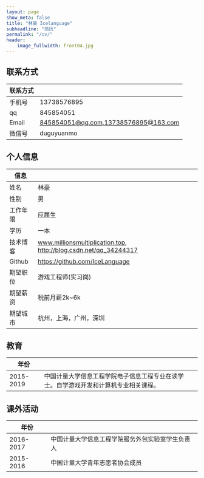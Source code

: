```yaml
---
layout: page
show_meta: false
title: "林豪 Icelanguage"
subheadline: "简历"
permalink: "/cv/"
header:
    image_fullwidth: front04.jpg
---
```


## 联系方式

|联系方式|      |
| ---- | ---- |
 手机号| 13738576895
   qq  | 845854051
 Email | 845854051@qq.com,13738576895@163.com
 微信号| duguyuanmo

## 个人信息
| 信息    |      |
| ----    | ---- |
 姓名     | 林豪
 性别     |男
 工作年限 |应届生
  学历 |一本
 技术博客 |www.millionsmultiplication.top, http://blog.csdn.net/qq_34244317
 Github  |https://github.com/IceLanguage
 期望职位 |游戏工程师(实习岗)
 期望薪资 |税前月薪2k~6k
 期望城市 |杭州，上海，广州，深圳

## 教育

| 年份 |      |
| ---- | ---- |
2015-2019 | 中国计量大学信息工程学院电子信息工程专业在读学士。自学游戏开发和计算机专业相关课程。



## 课外活动

| 年份 |      |
| ---- | ---- |
2016-2017 | 中国计量大学信息工程学院服务外包实验室学生负责人
2015-2016 | 中国计量大学青年志愿者协会成员

